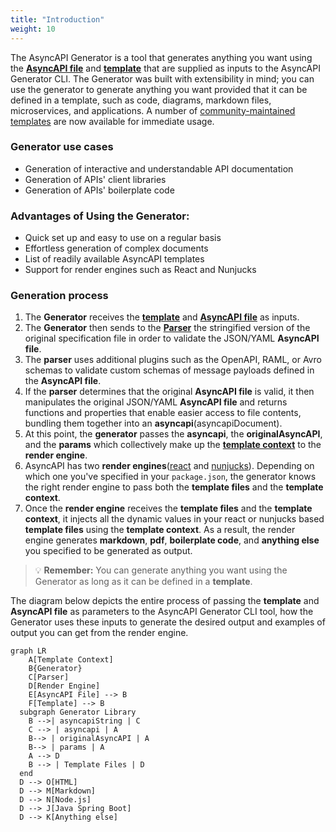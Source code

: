 ```yaml
---
title: "Introduction"
weight: 10
---
```

The AsyncAPI Generator is a tool that generates anything you want using the **[AsyncAPI file](asyncapi-file.md)** and **[template](template.md)** that are supplied as inputs to the AsyncAPI Generator CLI. The Generator was built with extensibility in mind; you can use the generator to generate anything you want provided that it can be defined in a template, such as code, diagrams, markdown files, microservices, and applications. A number of [community-maintained templates](https://github.com/search?q=topic%3Aasyncapi+topic%3Agenerator+topic%3Atemplate) are now available for immediate usage.

### Generator use cases 
- Generation of interactive and understandable API documentation
- Generation of APIs' client libraries
- Generation of APIs' boilerplate code

### Advantages of Using the Generator:
- Quick set up and easy to use on a regular basis
- Effortless generation of complex documents
- List of readily available AsyncAPI templates
- Support for render engines such as React and Nunjucks

### Generation process
1. The **Generator** receives the **[template](template.md)** and **[AsyncAPI file](asyncapi-file.md)** as inputs. 
2. The **Generator** then sends to the **[Parser](parser.md)** the stringified version of the original specification file in order to validate the JSON/YAML **AsyncAPI file**.
3. The **parser** uses additional plugins such as the OpenAPI, RAML, or Avro schemas to validate custom schemas of message payloads defined in the **AsyncAPI file**.
4. If the **parser** determines that the original **AsyncAPI file** is valid, it then manipulates the original JSON/YAML **AsyncAPI file** and returns functions and properties that enable easier access to file contents, bundling them together into an **asyncapi**(asyncapiDocument). 
5. At this point, the **generator** passes the **asyncapi**, the **originalAsyncAPI**, and the **params** which collectively make up the **[template context](asyncapi-context.md)** to the **render engine**. 
6. AsyncAPI has two **render engines**([react](react-render-engine.md) and [nunjucks](nunjucks-render-engine.md)). Depending on which one you've specified in your `package.json`, the generator knows the right render engine to pass both the **template files** and the **template context**.
7. Once the **render engine** receives the **template files** and the **template context**, it injects all the dynamic values in your react or nunjucks based **template files** using the **template context**. As a result, the render engine generates **markdown**, **pdf**, **boilerplate code**, and **anything else** you specified to be generated as output.

> :bulb: **Remember:** 
> You can generate anything you want using the Generator as long as it can be defined in a **template**.

The diagram below depicts the entire process of passing the **template** and **AsyncAPI file** as parameters to the AsyncAPI Generator CLI tool, how the Generator uses these inputs to generate the desired output and examples of output you can get from the render engine.

``` mermaid
graph LR
    A[Template Context]
    B{Generator}
    C[Parser]
    D[Render Engine]
    E[AsyncAPI File] --> B
    F[Template] --> B
  subgraph Generator Library
    B -->| asyncapiString | C
    C --> | asyncapi | A
    B--> | originalAsyncAPI | A
    B--> | params | A
    A --> D
    B --> | Template Files | D
  end
  D --> O[HTML]
  D --> M[Markdown]
  D --> N[Node.js]
  D --> J[Java Spring Boot]
  D --> K[Anything else]
  ```